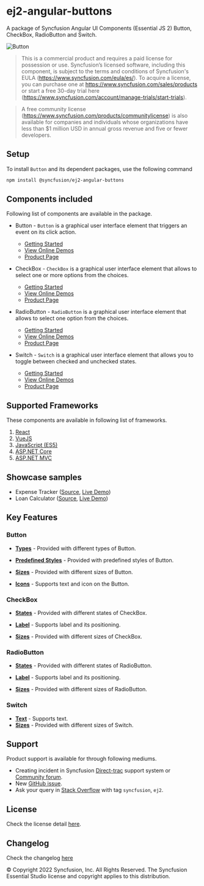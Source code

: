 # ej2-angular-buttons

A package of Syncfusion Angular UI Components (Essential JS 2) Button, CheckBox, RadioButton and Switch.

![Button](https://ej2.syncfusion.com/products/images/button/readme.gif)

> This is a commercial product and requires a paid license for possession or use. Syncfusion’s licensed software, including this component, is subject to the terms and conditions of Syncfusion's EULA (https://www.syncfusion.com/eula/es/). To acquire a license, you can purchase one at https://www.syncfusion.com/sales/products or start a free 30-day trial here (https://www.syncfusion.com/account/manage-trials/start-trials).

> A free community license (https://www.syncfusion.com/products/communitylicense) is also available for companies and individuals whose organizations have less than $1 million USD in annual gross revenue and five or fewer developers.

## Setup

To install `Button` and its dependent packages, use the following command

```sh
npm install @syncfusion/ej2-angular-buttons
```

## Components included

Following list of components are available in the package.

* Button - `Button` is a graphical user interface element that triggers an event on its click action.
    * [Getting Started](https://ej2.syncfusion.com/angular/documentation/button/getting-started?utm_source=npm&utm_campaign=button)
    * [View Online Demos](https://ej2.syncfusion.com/angular/demos/?utm_source=npm&utm_campaign=button#/material/button/default)
    * [Product Page](https://www.syncfusion.com/angular-ui-components/button)

* CheckBox - `CheckBox` is a graphical user interface element that allows to select one or more options from the choices.
    * [Getting Started](https://ej2.syncfusion.com/angular/documentation/check-box/getting-started?utm_source=npm&utm_campaign=check-box)
    * [View Online Demos](https://ej2.syncfusion.com/angular/demos/?utm_source=npm&utm_campaign=check-box#/material/button/check-box)
    * [Product Page](https://www.syncfusion.com/angular-ui-components/checkbox)

* RadioButton - `RadioButton` is a graphical user interface element that allows to select one option from the choices.
    * [Getting Started](https://ej2.syncfusion.com/angular/documentation/radio-button/getting-started?utm_source=npm&utm_campaign=radio-button)
    * [View Online Demos](https://ej2.syncfusion.com/angular/demos/?utm_source=npm&utm_campaign=radio-button#/material/button/radio-button)
    * [Product Page](https://www.syncfusion.com/angular-ui-components/radio-button)

* Switch - `Switch` is a graphical user interface element that allows you to toggle between checked and unchecked states.
    * [Getting Started](https://ej2.syncfusion.com/angular/documentation/switch/getting-started?utm_source=npm&utm_campaign=switch)
    * [View Online Demos](https://ej2.syncfusion.com/angular/demos/?utm_source=npm&utm_campaign=switch#/material/button/switch)
    * [Product Page](https://www.syncfusion.com/angular-ui-components/toggle-switch-button)

## Supported Frameworks

These components are available in following list of frameworks.

1. [React](https://github.com/syncfusion/ej2-react-ui-components/tree/master/components/buttons?utm_source=npm&utm_campaign=button)
2. [VueJS](https://github.com/syncfusion/ej2-vue-ui-components/tree/master/components/buttons?utm_source=npm&utm_campaign=button)
3. [JavaScript (ES5)](https://www.syncfusion.com/javascript-ui-controls)
4. [ASP.NET Core](https://www.syncfusion.com/aspnet-core-ui-controls)
5. [ASP.NET MVC](https://www.syncfusion.com/aspnet-mvc-ui-controls)

## Showcase samples

* Expense Tracker ([Source](https://github.com/syncfusion/ej2-sample-angular-expensetracker), [Live Demo](https://ej2.syncfusion.com/showcase/angular/expensetracker/#/dashboard?utm_source=npm&utm_campaign=button))
* Loan Calculator ([Source](https://github.com/syncfusion/ej2-sample-angular-loancalculator), [Live Demo](https://ej2.syncfusion.com/showcase/angular/loancalculator/?utm_source=npm&utm_campaign=button))

## Key Features

### Button

* [**Types**](https://ej2.syncfusion.com/angular/documentation/button/types-and-styles#button-types) - Provided with different types of Button.

* [**Predefined Styles**](https://ej2.syncfusion.com/angular/documentation/button/types-and-styles#button-styles) - Provided with predefined styles of Button.

* [**Sizes**](https://ej2.syncfusion.com/angular/documentation/button/types-and-styles#button-size) - Provided with different sizes of Button.

* [**Icons**](https://ej2.syncfusion.com/angular/documentation/button/types-and-styles#icons) - Supports text and icon on the Button.

### CheckBox

* [**States**](https://ej2.syncfusion.com/angular/documentation/check-box/getting-started#change-the-checkbox-state) - Provided with different states of CheckBox.

* [**Label**](https://ej2.syncfusion.com/angular/documentation/check-box/label-and-size#label) - Supports label and its positioning.

* [**Sizes**](https://ej2.syncfusion.com/angular/documentation/check-box/label-and-size#size) - Provided with different sizes of CheckBox.

### RadioButton

* [**States**](https://ej2.syncfusion.com/angular/documentation/radio-button/getting-started#change-the-radiobutton-state) - Provided with different states of RadioButton.

* [**Label**](https://ej2.syncfusion.com/angular/documentation/radio-button/label-and-size#label) - Supports label and its positioning.

* [**Sizes**](https://ej2.syncfusion.com/angular/documentation/radio-button/label-and-size#size) - Provided with different sizes of RadioButton.

### Switch

* [**Text**](https://ej2.syncfusion.com/angular/documentation/switch/getting-started#set-text-on-switch) - Supports text.
* [**Sizes**](https://ej2.syncfusion.com/angular/documentation/switch/how-to#change-size) - Provided with different sizes of Switch.

## Support

Product support is available for through following mediums.

* Creating incident in Syncfusion [Direct-trac](https://www.syncfusion.com/support/directtrac/incidents?utm_source=npm&utm_campaign=button) support system or [Community forum](https://www.syncfusion.com/forums/angular-js2?utm_source=npm&utm_campaign=button).
* New [GitHub issue](https://github.com/syncfusion/ej2-angular-ui-components/issues/new).
* Ask your query in [Stack Overflow](https://stackoverflow.com/?utm_source=npm&utm_campaign=button) with tag `syncfusion`, `ej2`.

## License

Check the license detail [here](https://github.com/syncfusion/ej2-angular-ui-components/blob/master/license).

## Changelog

Check the changelog [here](https://github.com/syncfusion/ej2-angular-ui-components/blob/master/components/buttons/CHANGELOG.md)

© Copyright 2022 Syncfusion, Inc. All Rights Reserved. The Syncfusion Essential Studio license and copyright applies to this distribution.

